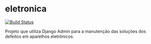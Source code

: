 # eletronica

[![Build Status](https://travis-ci.org/fabiofsilva/eletronica.svg?branch=master)](https://travis-ci.org/fabiofsilva/eletronica)

Projeto que utiliza Django Admin para a manutenção das soluções dos defeitos em aparelhos eletrônicos.
